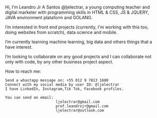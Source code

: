 Hi, I’m Leandro Jr A Santos @ljelectrar, a young computing teacher and digital marketer with programming skills in HTML & CSS, 
JS & JQUERY, JAVA environment plataform and GOLANG.

I’m interested in front end projects (currently, I'm working with this too, doing websites from scratch), data science and mobile. 

I’m currently learning machine learning, big data and others things that a have interest.

I’m looking to collaborate on any good projects and I can collaborate not only with code, by any other business project aspect.

How to reach me:

    Send a whastapp message on: +55 012 9 7813 1680
    Connect with my social media by user ID: @ljelectrar
    I have LinkedIn, Instagram,Tik Tok, Facebook profiles. 
    
    You can send an email: 
                           ljelectrar@gmail.com
                           prof.leandrojr@gmail.com
                           ljelectrar@outlook.com
                           

<!---
ljelectrar/ljelectrar is a ✨ special ✨ repository because its `README.md` (this file) appears on your GitHub profile.
You can click the Preview link to take a look at your changes.
--->
